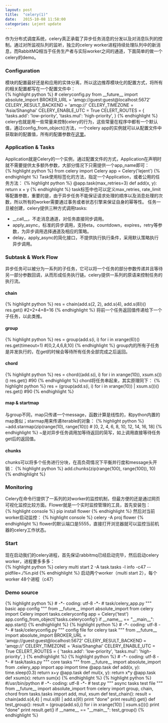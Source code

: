 ```yaml
---
layout: post
title:  "celery(1)"
date:   2015-10-08 11:58:00
categories: Lejent update
---
```

<p>
作为分布式调度系统，celery真正承载了异步任务消息的分发以及对消息队列的控制。通过对所监视队列的监听，独立的celery worker进程持续处理队列中的新消息，而RabbitMQ相当于任务生产者与实际worker之间的通道，下面简单的做一个celery的demo。
</p>
<h3>Configuration</h3>
<p>
模块的配置最好还是和应用的实体分离，所以这边推荐模块化的配置方式，将所有的相关配置都写在一个配置文件中：<br />
{% highlight python %}
# celeryconfig.py
from __future__ import absolute_import
BROKER_URL = 'amqp://guest:guest@localhost:5672'
CELERY_RESULT_BACKEND = 'amqp://'
CELERY_TIMEZONE = 'Asia/Shanghai'
CELERY_ENABLE_UTC = True
CELERT_ROUTES = {
        'tasks.add': 'low-priority',
                'tasks.mul': 'high-priority', 
                }
{% endhighlight %}
celery也就是用一些常量来控制celery的行为，这些常量在程序中都有一个默认值，通过config_from_object()方法，一个celery app的实例就可以从配置文件中获取新的配置值，所有的配置参数在<a href="http://docs.celeryproject.org/en/latest/configuration.html">这里</a>。
</p>
<h3>Application & Tasks</h3>
<p>
Application就是Celery的一个实例，通过配置文件的方式，Application在声明时就不需要提供太多额外参数，大部分情况下只需提供一个app_name即可：<br />
{% highlight python %}
from celery import Celery
app = Celery('lejent')
{% endhighlight %}
Task使用标签化的方法，指定一个Application，或者公用的任务方法：
{% highlight python %}
@app.task(max_retries=3)
def add(x, y):
  return x + y
{% endhighlight %}
task标签中也可以定义max_retries, rate_limit等配置参数，重要的是，由于异步任务不能保证请求处理的顺序以及消息处理的次数，所以所有的worker需要通过事务或者状态引擎来保证自身的幂等性。
任务一旦被创建，celery提供三种方式调用tasks:
<ul>
  <li>__call__，不走消息通道，对任务直接同步调用。</li>
  <li>apply_async，标准的异步调用，支持eta，countdown，expires，retry等参数，为异步调用选择通道及相应的策略。</li>
  <li>delay，apply_async的简化接口，不提供执行执行条件，采用默认策略执行异步调用。</li>
</ul>
</p>
<h3>Subtask & Work Flow</h3>
<p>
异步任务可以被分为一系列的子任务，它可以将一个任务的部分参数传递并且等待另一部分参数回调，从而形成任务执行链。celery提供一系列的原语来控制任务的执行流。
<h4>chain</h4>
{% highlight python %}
res = chain(add.s(2, 2), add.s(4), add.s(8))()
res.get() #2+2+4+8=16
{% endhighlight %}
将前一个任务返回值传递给下一个子任务，以此类推。
<h4>group</h4>
{% highlight python %}
res = group(add.s(i, i) for i in xrange(6))()
res.get(timeout=1) #[0,2,4,6,8,10]
{% endhighlight %}
group内的所有子任务是并发执行的，在get的时候会等待所有任务全部完成之后返回。
<h4>chord</h4>
{% highlight python %}
res = chord((add.s(i, i) for i in xrange(10)), xsum.s())()
res.get() #90
{% endhighlight %}
chord将任务串起来，其实原理同下：
{% highlight python %}
res = (group(add.s(i, i) for i in xrange(10)) | xsum.s())()
res.get() #90
{% endhighlight %}
<h4>map & startmap</h4>
与group不同，map只传递一个message，函数计算是线性的，和python内置的map类似；starmap用来传递iterable的对象：
{% highlight python %}
~add.starmap(zip(range(10), range(10)))
# [0, 2, 4, 6, 8, 10, 12, 14, 16, 18]
{% endhighlight %}
~是对异步任务调用加等待返回的简写，如上调用直接等待任务get后的返回值。
<h4>chunks</h4>
chunks可以将多个任务进行分块，在高负荷情况下平衡并行度和message头开销：
{% highlight python %}
add.chunks(zip(range(100), range(100)), 10)
{% endhighlight %}
</p>
<h3>Monitoring</h3>
<p>
Celery在命令行提供了一系列的对worker的监控机制，但最方便的还是通过网页可视化监控比较方面。Flower就是一个实时监控管理的工具，首先安装包：<br />
{% highlight console %}
pip install flower
{% endhighlight %}
然后对当前worker启动监控：
{% highlight console %}
celery -A proj flower
{% endhighlight %}
flower的默认端口是5555，直接打开浏览器就可以监控当前机器的celery工作状态。
</p>
<h3>Start</h3>
<p>
现在启动我们的celery进程，首先保证rabbitmq已经启动完毕，然后启动celery worker，进程要多多多：<br />
{% highlight python %}
celery multi start 2 -A task.tasks -l info -c47 --pidfile=./%n.pid
{% endhighlight %}
启动两个worker（multi start 2），每个worker 48个进程（c47）
</p>
<h3>Demo source</h3>
{% highlight python %}
# -*- coding: utf-8 -*-
# task/celery_app.py
"""
basic app config
"""
from __future__ import absolute_import
from celery import Celery
import tasks.celeryconfig
app = Celery('test')
app.config_from_object('tasks.celeryconfig')
if __name__ == "__main__":
    app.start()
{% endhighlight %}
{% highlight python %}
# -*- coding: utf-8 -*-
# task/celeryconfig.py
"""
config file for celery task
"""
from __future__ import absolute_import
BROKER_URL = 'amqp://guest:guest@localhost:5672'
CELERY_RESULT_BACKEND = 'amqp://'
CELERY_TIMEZONE = 'Asia/Shanghai'
CELERY_ENABLE_UTC = True
CELERT_ROUTES = {
        'tasks.add': 'low-priority',
        'tasks.mul': 'high-priority', 
            }
{% endhighlight %}
{% highlight python %}
# -*- coding: utf-8 -*-
# task/tasks.py
"""
core tasks
"""
from __future__ import absolute_import
from .celery_app import app
import time
@app.task
def add(x, y):
    time.sleep(0.3)
    return x+y
@app.task
def mul(x, y):
    return x*y
@app.task
def xsum(x):
    return sum(x)
{% endhighlight %}
{% highlight python %}
#/usr/bin/python
# -*- coding: utf-8 -*-
# test.py
"""
async tasks test file
"""
from __future__ import absolute_import
from celery import group, chain, chord
from tasks.tasks import add, mul, xsum
def test_chain():
    result = chain(add.s(4,4) | mul.s(8) | add.s(9))
    print "done"
    print result().get()
def test_group():
    result = (group(add.s(i,i) for i in xrange(10)) | xsum.s())()
    print "done"
    print result.get()
if __name__ == "__main__":
    test_group() 
{% endhighlight %}




